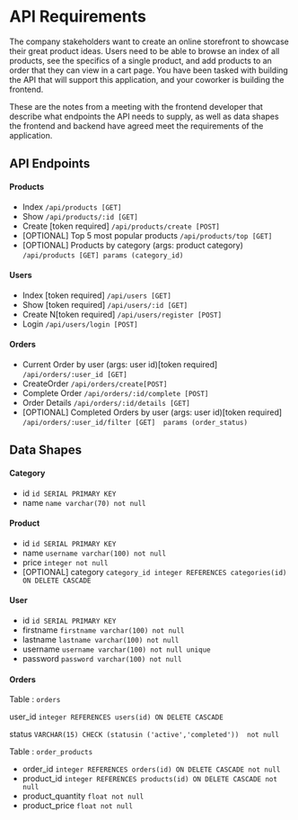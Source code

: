 # API Requirements

The company stakeholders want to create an online storefront to showcase their great product ideas. Users need to be able to browse an index of all products, see the specifics of a single product, and add products to an order that they can view in a cart page. You have been tasked with building the API that will support this application, and your coworker is building the frontend.

These are the notes from a meeting with the frontend developer that describe what endpoints the API needs to supply, as well as data shapes the frontend and backend have agreed meet the requirements of the application.

## API Endpoints

#### Products

- Index `/api/products [GET]`
- Show `/api/products/:id [GET]`
- Create [token required] `/api/products/create [POST]`
- [OPTIONAL] Top 5 most popular products `/api/products/top [GET]`
- [OPTIONAL] Products by category (args: product category) `/api/products [GET] params (category_id) `

#### Users

- Index [token required] `/api/users [GET]`
- Show [token required] `/api/users/:id [GET]`
- Create N[token required] `/api/users/register [POST]`
- Login `/api/users/login [POST]`

#### Orders

- Current Order by user (args: user id)[token required] `/api/orders/:user_id [GET]`
- CreateOrder `/api/orders/create[POST]`
- Complete Order `/api/orders/:id/complete [POST]`
- Order Details `/api/orders/:id/details [GET]`
- [OPTIONAL] Completed Orders by user (args: user id)[token required] `/api/orders/:user_id/filter [GET]  params (order_status) `

## Data Shapes

#### Category

- id `id SERIAL PRIMARY KEY`
- name `name varchar(70) not null`

#### Product

- id `id SERIAL PRIMARY KEY`
- name `username varchar(100) not null`
- price `integer not null`
- [OPTIONAL] category `category_id integer REFERENCES categories(id) ON DELETE CASCADE`

#### User

- id `id SERIAL PRIMARY KEY`
- firstname `firstname varchar(100) not null`
- lastname `lastname varchar(100) not null`
- username `username varchar(100) not null unique`
- password `password varchar(100) not null`

#### Orders

Table : `orders`

user_id `integer REFERENCES users(id) ON DELETE CASCADE`

  status `VARCHAR(15) CHECK (statusin ('active','completed'))  not null`

Table : `order_products`

- order_id `integer REFERENCES orders(id) ON DELETE CASCADE not null`
- product_id `integer REFERENCES products(id) ON DELETE CASCADE not null`
- product_quantity `float not null`
- product_price `float not null`
